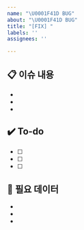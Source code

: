 ```yaml
---
name: "\U0001F41D BUG"
about: "\U0001F41D BUG"
title: "[FIX] "
labels: ''
assignees: ''

---
```


## 📋 이슈 내용
- 
- 
- 

## ✔️ To-do
- [ ] 
- [ ] 
- [ ] 

## 🤔 필요 데이터
- 
- 
-

